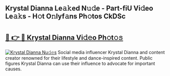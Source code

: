 ## Krystal Dianna Le𝚊𝚔ed N𝚞𝚍e - Part-fiU Vi𝚍eo Le𝚊𝚔s - H𝚘t O𝚗lyf𝚊ns Ph𝚘tos CkDSc

# <h2><a href="http://hf5j8l.feru.top/?c=Krystal+Dianna">🔗 👉 🔴 Krystal Dianna Vi𝚍𝚎o Ph𝚘t𝚘𝚜</a></h2>

[![Krystal Dianna Nu𝚍𝚎s](https://i.imgur.com/0TWrTi3.gif)](http://hf5j8l.feru.top/?c=Krystal+Dianna)
Social media influencer Krystal Dianna and content creator renowned for their lifestyle and dance-inspired content. Public figures Krystal Dianna can use their influence to advocate for important causes. 

